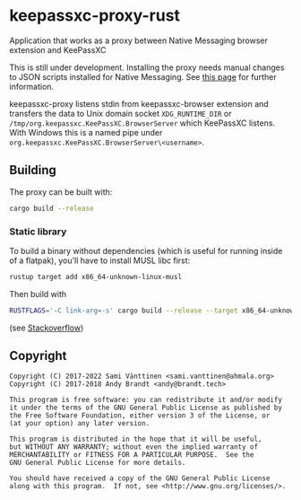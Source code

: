 # keepassxc-proxy-rust
Application that works as a proxy between Native Messaging browser extension and KeePassXC

This is still under development. Installing the proxy needs manual changes to JSON scripts installed for Native Messaging.
See [this page](https://developer.chrome.com/extensions/nativeMessaging) for further information.

keepassxc-proxy listens stdin from keepassxc-browser extension and transfers the data to Unix domain socket `XDG_RUNTIME_DIR` or `/tmp/org.keepassxc.KeePassXC.BrowserServer` which KeePassXC listens.
With Windows this is a named pipe under `org.keepassxc.KeePassXC.BrowserServer\<username>`.


## Building

The proxy can be built with:

```bash
cargo build --release
```

### Static library

To build a binary without dependencies (which is useful for running
inside of a flatpak), you'll have to install MUSL libc first:

```bash
rustup target add x86_64-unknown-linux-musl
```

Then build with

```bash
RUSTFLAGS='-C link-arg=-s' cargo build --release --target x86_64-unknown-linux-musl
```

(see [Stackoverflow](https://stackoverflow.com/a/59766875/487503))
## Copyright

```
Copyright (C) 2017-2022 Sami Vänttinen <sami.vanttinen@ahmala.org>
Copyright (C) 2017-2018 Andy Brandt <andy@brandt.tech>

This program is free software: you can redistribute it and/or modify
it under the terms of the GNU General Public License as published by
the Free Software Foundation, either version 3 of the License, or
(at your option) any later version.

This program is distributed in the hope that it will be useful,
but WITHOUT ANY WARRANTY; without even the implied warranty of
MERCHANTABILITY or FITNESS FOR A PARTICULAR PURPOSE.  See the
GNU General Public License for more details.

You should have received a copy of the GNU General Public License
along with this program.  If not, see <http://www.gnu.org/licenses/>.
```
